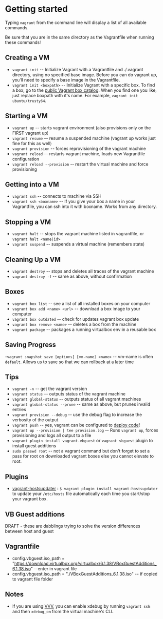 # Getting started
Typing `vagrant` from the command line will display a list of all available commands.

Be sure that you are in the same directory as the Vagrantfile when running these commands!

## Creating a VM  

- `vagrant init`           -- Initialize Vagrant with a Vagrantfile and ./.vagrant directory, using no specified base image. Before you can do vagrant up, you'll need to specify a base image in the Vagrantfile.
- `vagrant init <boxpath>` -- Initialize Vagrant with a specific box. To find a box, go to the [public Vagrant box catalog](https://app.vagrantup.com/boxes/search). When you find one you like, just replace boxpath with it's name. For example, `vagrant init ubuntu/trusty64`.

## Starting a VM  

- `vagrant up`                  -- starts vagrant environment (also provisions only on the FIRST vagrant up)
- `vagrant resume`              -- resume a suspended machine (vagrant up works just fine for this as well)
- `vagrant provision`           -- forces reprovisioning of the vagrant machine
- `vagrant reload`              -- restarts vagrant machine, loads new Vagrantfile configuration
- `vagrant reload --provision`  -- restart the virtual machine and force provisioning

## Getting into a VM  

- `vagrant ssh`           -- connects to machine via SSH
- `vagrant ssh <boxname>` -- If you give your box a name in your Vagrantfile, you can ssh into it with boxname. Works from any directory.

## Stopping a VM  

- `vagrant halt`        -- stops the vagrant machine listed in vagrantfile, or `vagrant halt <name|id>`
- `vagrant suspend`     -- suspends a virtual machine (remembers state)

## Cleaning Up a VM  

- `vagrant destroy`     -- stops and deletes all traces of the vagrant machine
- `vagrant destroy -f`   -- same as above, without confirmation

## Boxes  

- `vagrant box list`              -- see a list of all installed boxes on your computer
- `vagrant box add <name> <url>`  -- download a box image to your computer
- `vagrant box outdated`          -- check for updates vagrant box update
- `vagrant box remove <name>`   -- deletes a box from the machine
- `vagrant package`               -- packages a running virtualbox env in a reusable box

## Saving Progress  

-`vagrant snapshot save [options] [vm-name] <name>` -- vm-name is often `default`. Allows us to save so that we can rollback at a later time

## Tips  

- `vagrant -v`                    -- get the vagrant version
- `vagrant status`                -- outputs status of the vagrant machine
- `vagrant global-status`         -- outputs status of all vagrant machines
- `vagrant global-status --prune` -- same as above, but prunes invalid entries
- `vagrant provision --debug`     -- use the debug flag to increase the verbosity of the output
- `vagrant push`                  -- yes, vagrant can be configured to [deploy code](http://docs.vagrantup.com/v2/push/index.html)!
- `vagrant up --provision | tee provision.log`  -- Runs `vagrant up`, forces provisioning and logs all output to a file
- `vagrant plugin install vagrant-vbguest` or `vagrant vbguest` plugin to install guest additions
- `sudo passwd root`              -- not a vagrant command but don't forget to set a pass for root on downloaded vagrant boxes else you cannot elevate to root.

## Plugins  

- [vagrant-hostsupdater](https://github.com/cogitatio/vagrant-hostsupdater) : `$ vagrant plugin install vagrant-hostsupdater` to update your `/etc/hosts` file automatically each time you start/stop your vagrant box.

## VB Guest additions  

DRAFT - these are dabblings trying to solve the version differences between host and guest  

## Vagrantfile  

- config.vbguest.iso_path = "https://download.virtualbox.org/virtualbox/6.1.38/VBoxGuestAdditions_6.1.38.iso" --enter in vagrant file
- config.vbguest.iso_path = "./VBoxGuestAdditions_6.1.38.iso" -- if copied to vagrant file folder

## Notes  

- If you are using [VVV](https://github.com/varying-vagrant-vagrants/vvv/), you can enable xdebug by running `vagrant ssh` and then `xdebug_on` from the virtual machine's CLI.
